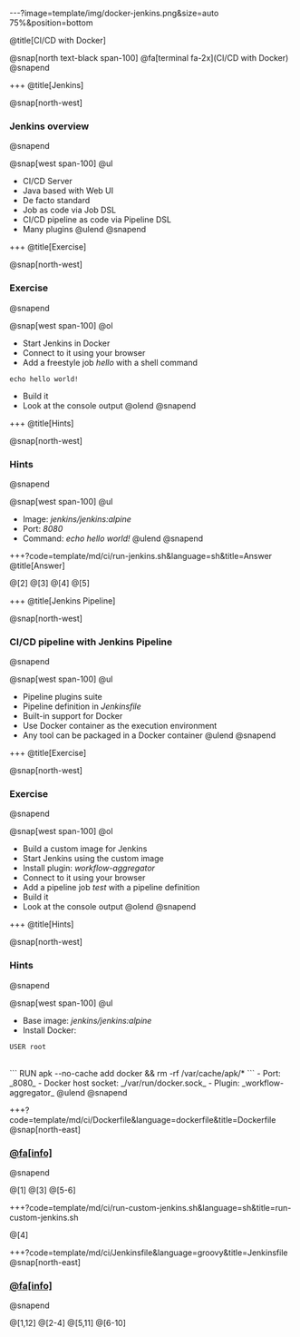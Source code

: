 ---?image=template/img/docker-jenkins.png&size=auto 75%&position=bottom

@title[CI/CD with Docker]

@snap[north text-black span-100]
@fa[terminal fa-2x](CI/CD with Docker)
@snapend

+++
@title[Jenkins]

@snap[north-west]
### Jenkins overview
@snapend

@snap[west span-100]
@ul[](false)
- CI/CD Server
- Java based with Web UI
- De facto standard
- Job as code via Job DSL
- CI/CD pipeline as code via Pipeline DSL
- Many plugins
@ulend
@snapend

+++
@title[Exercise]

@snap[north-west]
### Exercise
@snapend

@snap[west span-100]
@ol[](false)
- Start Jenkins in Docker
- Connect to it using your browser
- Add a freestyle job _hello_ with a shell command
```
echo hello world!
```
- Build it
- Look at the console output
@olend
@snapend

+++
@title[Hints]

@snap[north-west]
### Hints
@snapend

@snap[west span-100]
@ul[](false)
- Image: _jenkins/jenkins:alpine_
- Port: _8080_
- Command: _echo hello world!_
@ulend
@snapend

+++?code=template/md/ci/run-jenkins.sh&language=sh&title=Answer
@title[Answer]

@[2]
@[3]
@[4]
@[5]

+++
@title[Jenkins Pipeline]

@snap[north-west]
### CI/CD pipeline with Jenkins Pipeline
@snapend

@snap[west span-100]
@ul[](false)
- Pipeline plugins suite
- Pipeline definition in _Jenkinsfile_
- Built-in support for Docker
- Use Docker container as the execution environment
- Any tool can be packaged in a Docker container 
@ulend
@snapend

+++
@title[Exercise]

@snap[north-west]
### Exercise
@snapend

@snap[west span-100]
@ol[](false)
- Build a custom image for Jenkins
- Start Jenkins using the custom image
- Install plugin: _workflow-aggregator_
- Connect to it using your browser
- Add a pipeline job _test_ with a pipeline definition
- Build it
- Look at the console output
@olend
@snapend

+++
@title[Hints]

@snap[north-west]
### Hints
@snapend

@snap[west span-100]
@ul[](false)
- Base image: _jenkins/jenkins:alpine_
- Install Docker:
```
USER root
```
<br/>
```
RUN apk --no-cache add docker && rm -rf /var/cache/apk/*
```
- Port: _8080_
- Docker host socket: _/var/run/docker.sock_
- Plugin: _workflow-aggregator_
@ulend
@snapend

+++?code=template/md/ci/Dockerfile&language=dockerfile&title=Dockerfile
@snap[north-east]
### [@fa[info]](https://github.com/jenkinsci/docker/blob/master/README.md) <br/>
@snapend

@[1]
@[3]
@[5-6]

+++?code=template/md/ci/run-custom-jenkins.sh&language=sh&title=run-custom-jenkins.sh

@[4]

+++?code=template/md/ci/Jenkinsfile&language=groovy&title=Jenkinsfile
@snap[north-east]
### [@fa[info]](https://jenkins.io/doc/book/pipeline/docker/) <br/>
@snapend

@[1,12]
@[2-4]
@[5,11]
@[6-10]
